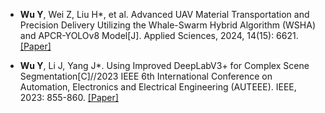- **Wu Y**, Wei Z, Liu H*, et al. Advanced UAV Material Transportation and Precision Delivery Utilizing the Whale-Swarm Hybrid Algorithm (WSHA) and APCR-YOLOv8 Model[J]. Applied Sciences, 2024, 14(15): 6621. [[Paper]](paper/applsci-14-06621-v2.pdf)

- **Wu Y**, Li J, Yang J*. Using Improved DeepLabV3+ for Complex Scene Segmentation[C]//2023 IEEE 6th International Conference on Automation, Electronics and Electrical Engineering (AUTEEE). IEEE, 2023: 855-860. [[Paper]](paper/Using_Improved_DeepLabV3_for_Complex_Scene_Segmentation.pdf)


